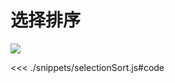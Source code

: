 # 选择排序

![](https://limy-1309594960.cos.ap-beijing.myqcloud.com/202209261914614.gif)

<<< ./snippets/selectionSort.js#code

